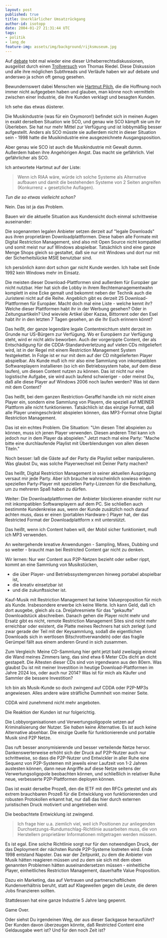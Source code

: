 ```yaml
---
layout: post
published: true
title: Unerklärlicher Umsatzrückgang
author-id: isotopp
date: 2004-01-27 21:31:44 UTC
tags:
- politik
- lang_de
feature-img: assets/img/background/rijksmuseum.jpg
---
```


Auf
[debate](http://does-not-exist.org/mail-archives/debate) 
tobt mal wieder eine dieser Urheberrechtsdiskussionen, ausgelöst durch einen 
[Trollversuch](http://does-not-exist.org/mail-archives/debate/msg01966.html) 
von Thomas Riedel.
Diese Diskussion und alle ihre möglichen Subthreads und Verläufe haben wir auf debate und anderswo ja schon oft genug gesehen.

Bewundernswert dabei Menschen wie
[Hartmut Pilch](http://does-not-exist.org/mail-archives/debate/msg02027.html), 
die die Hoffnung noch immer nicht aufgegeben haben und glauben, man könne noch vermitteln zwischen einer Industrie, die ihre Kunden verklagt und besagten Kunden.

Ich sehe das etwas düsterer.

Die Musikindustrie (was für ein Oxymoron!) befindet sich in meinen Augen in exakt derselben Situation wie SCO, und genau wie SCO kämpft sie um ihr Überleben.
Sie hat nur mehr Mittel zur Verfügung und ist lobbymäßig besser aufgestellt. 
Anders als SCO müsste sie außerdem nicht in dieser Situation sein - 1998 hatte die Musikindustrie eine ausgezeichnete Ausgangsposition. 

Aber genau wie SCO ist auch die Musikindustrie mit Gewalt dumm.
Außerdem haben ihre Angehörigen Angst.
Das macht sie gefährlich.
Viel gefährlicher als SCO.

Ich antwortete Hartmut auf der Liste:

> Wenn ich RIAA wäre, würde ich solche Systeme als Alternative aufbauen und damit die bestehenden Systeme von 2 Seiten angreifen (Konkurrenz + gesetzliche Auflagen).

*Tun die so etwas vielleicht schon?*

Nein. Das ist ja das Problem. 

Bauen wir die aktuelle Situation aus Kundensicht doch einmal schrittweise  auseinander:

Die sogenannten legalen Anbieter setzen derzeit auf "legale Downloads" aus ihren proprietären Downloadplattformen. 
Diese haben alle Formate mit Digital Restriction Management, sind also mit Open Source nicht kompatibel und somit  meist nur auf Windows abspielbar.
Tatsächlich sind eine ganze Menge Shops gleich so gestaltet, daß sie nur mit Windows und dort nur mit der  Sicherheitslücke MSIE benutzbar sind.

Ich persönlich *kann* dort schon gar nicht Kunde werden.
Ich habe seit Ende 1992 kein Windows mehr im Einsatz.

Die meisten dieser Download-Plattformen sind außerdem für Europäer gar nicht nutzbar.
Hier hat sich die Lobby in ihrem Rechtemanagementwahn komplett in eine Ecke gemalt und bekommt neben der Technik auch die Juristerei nicht auf die Reihe.
Angeblich gibt es derzeit 25 Download-Plattformen für Europäer.
Macht doch mal eine Liste - welche kennt ihr?
Welche dieser Plattformen habt ihr in der Werbung gesehen?
Oder in Zeitungsartikeln?
Und wieviele Artikel über Kazaa, Bittorrent oder den Esel habt ihr in den letzten 7 Tagen gesehen, an die Ihr Euch erinnern könnt?

Das heißt, der ganze legendäre legale Contentreichtum steht derzeit im Grunde nur US-Bürgern zur Verfügung.
Wo er Europäern zur Verfügung steht, wird er nicht aktiv beworben.
Auch der vorgerippte Content, der als Entschädigung für die CDDA-Standardverletzung auf vielen CDs mitgeliefert wird, ist in der Regel mit einem Restriction Management System festgekettet.
In Folge ist er nur mit dem auf der CD mitgelieferten Player abspielbar.
Als Kunde muß ich mir also eine Sammlung von inkompatiblen Softwareplayern installieren (so ich ein Betriebssystem habe, auf dem diese laufen), um diesen Content nutzen zu können.
Das ist nicht nur eine logistische Aufgabe, sie wird auch laufend schwieriger - oder meinst Du, daß alle diese Player auf Windows 2006 noch laufen werden? 
Was ist dann mit dem Content?

Das heißt, bei dem ganzen Restriction-Geraffel handle ich mir nicht *einen* Player ein, sondern eine Sammlung von Playern, die speziell auf MEINER Plattform alle nicht funktionieren.
Tatsächlich ist das einzige Format, daß alle Player uneingeschränkt abspielen können, das MP3-Format ohne Digital Restriction Management.

Das ist ein echtes Problem. Die Situation: 
"Um diesen Titel abspielen zu können, muss ich jenen Player verwenden. 
Diesen anderen Titel kann ich jedoch nur in dem Player da abspielen."
Jetzt mach mal eine Party: 
"Mache bitte eine durchlaufende Playlist mit Überblendungen von allen diesen Titeln." 

Noch besser: laß die Gäste auf der Party die Playlist selber manipulieren. 
Was glaubst Du, was solche Playerwechsel mit Deiner Party machen?

Das heißt, Digital Restriction Management in seiner aktuellen Ausprägung versaut mir jede Party.
Aber ich brauche wahrscheinlich sowieso einen speziellen Party-Player mit speziellen Party-Lizenzen für die Beschallung, um zu mehreren Spaß haben zu dürfen.

Weiter:
Die Downloadplattformen der Anbieter blockieren einander nicht nur mit inkompatiblen Softwareplayern auf dem PC.
Sie schließen auch bestimmte Kundenkreise aus, wenn der Kunde zusätzlich noch darauf achten muss, dass er einen (portablen Hardware-) Player hat, der das Restricted Format der Downloadplattform x mit unterstützt. 

Das heißt, wenn ich Content haben will, der Mobil sicher funktioniert, muß ich MP3 verwenden.

An weitergehende kreative Anwendungen - Sampling, Mixes, Dubbing und so weiter - braucht man bei Restricted Content gar nicht zu denken.

Wir lernen:
Nur wer Content aus P2P-Netzen bezieht oder selber rippt, kommt an eine Sammlung von Musikstücken, 

- die über Player- und Betriebssystemgrenzen hinweg portabel abspielbar ist,
- die kreativ einsetzbar ist
- und die zukunftssicher ist.

Kauf-Musik mit Restriction Management hat keine Valueproposition für mich als Kunde.
Insbesondere erwerbe ich keine Werte.
Ich kann Geld, daß ich dort ausgebe, gleich als ca. Dreijahresmiete für das "gekaufte" Downloadstück abschreiben.
Danach gehen die Player nicht mehr und Ersatz gibt es nicht, remote Restriction Management Sites sind nicht mehr erreichbar oder existent, die Platte meines Rechners hat sich zerlegt (und zwar gerade der Teil mit der Keysammlung, sodaß die eigentlichen Downloads sich in wertlosen Bitschrottverwandeln) oder das fragile Gerümpel fällt aus einem anderen Grund in sich zusammen.

Zum Vergleich:
Meine CD-Sammlung hier geht jetzt bald zweilagig einmal die Wand meines Zimmers lang, das sind etwa 6 Meter CDs dicht an dicht gestapelt.
Die Ältesten dieser CDs sind von irgendwann aus den 80ern.
Was glaubst Du ist mit meiner Investition in heutige Download-Plattformen im Jahre 2024 los, oder auch nur 2014?
Was ist für mich als Käufer und Sammler die bessere Investition?

Ich bin als Musik-Kunde so doch zwingend auf CDDA oder P2P-MP3s angewiesen. 
Alles andere wäre sträfliche Dummheit von meiner Seite.

CDDA wird zunehmend nicht mehr angeboten. 

Die Reaktion der Kunden ist nur folgerichtig.

Die Lobbyorganisationen und Verwertungsoligopole setzen auf Kriminalisierung der Nutzer. 
Sie *haben* keine Alternative. 
Es ist auch keine Alternative absehbar.
Die einzige Quelle für funktionierende und portable Musik sind P2P Netze.

Das ruft besser anonymisierende und besser verteilende Netze hervor.
Dankenswerterweise erhöht sich der Druck auf P2P-Nutzer auch nur schrittweise, so dass die P2P-Nutzer und Entwickler in aller Ruhe eine Sequenz von P2P-Systemen mit jeweils einer Laufzeit von 1-2 Jahren austesten können, dann neue Angriffe auf diese Netze seitens der Verwertungsoligopole beobachten können, und schließlich in relativer Ruhe neue, verbesserte P2P-Plattformen deployen können.

Das ist exakt derselbe Prozeß, den die IETF mit den RFCs getestet und als extrem brauchbaren Prozeß für die Entwicklung von funktionierenden und robusten Protokollen erkannt hat, nur daß das hier durch externen juristischen Druck motiviert und angetrieben wird.

Die beobachtete Entwicklung ist zwingend.

> Ich frage hier u.a. ziemlich viel, weil ich Positionen zur anliegenden Durchsetzungs-Rundumschlag-Richtlinie ausarbeiten muss, die von Herstellern proprietärer Informationen mitgetragen werden müssen.

Es ist egal.
Eine solche Richtlinie sorgt nur für den notwendigen Druck, der das Deployment der nächsten Runde P2P-Systeme lostreten wird. 
Ende 1998 entstand Napster.
Das war der Zeitpunkt, zu dem die Anbieter von  Musik hätten reagieren müssen und zu dem sie sich mit dem oben genannten Problemen hätten auseinandersetzen müssen - einheitliche Player, einheitliches Restriction Management, dauerhafte Value Proposition.

Dazu ein Marketing, das auf Vertrauen und partnerschaftlichem Kundenverhältnis  beruht, statt auf Klagewellen gegen die Leute, die deren Jobs finanzieren sollten.

Stattdessen hat eine ganze Industrie 5 Jahre lang gepennt.

Game Over.

Oder siehst Du irgendeinen Weg, der aus dieser Sackgasse herausführt?
Der Kunden davon überzeugen könnte, daß Restricted Content eine Geldausgabe wert ist? 
Und für den noch Zeit ist?
